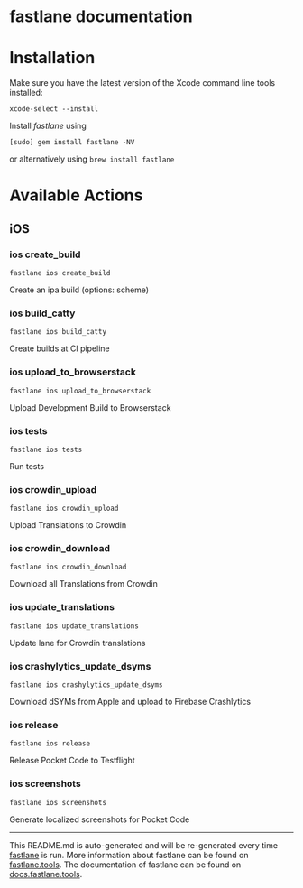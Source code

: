fastlane documentation
================
# Installation

Make sure you have the latest version of the Xcode command line tools installed:

```
xcode-select --install
```

Install _fastlane_ using
```
[sudo] gem install fastlane -NV
```
or alternatively using `brew install fastlane`

# Available Actions
## iOS
### ios create_build
```
fastlane ios create_build
```
Create an ipa build (options: scheme)
### ios build_catty
```
fastlane ios build_catty
```
Create builds at CI pipeline
### ios upload_to_browserstack
```
fastlane ios upload_to_browserstack
```
Upload Development Build to Browserstack
### ios tests
```
fastlane ios tests
```
Run tests
### ios crowdin_upload
```
fastlane ios crowdin_upload
```
Upload Translations to Crowdin
### ios crowdin_download
```
fastlane ios crowdin_download
```
Download all Translations from Crowdin
### ios update_translations
```
fastlane ios update_translations
```
Update lane for Crowdin translations
### ios crashylytics_update_dsyms
```
fastlane ios crashylytics_update_dsyms
```
Download dSYMs from Apple and upload to Firebase Crashlytics
### ios release
```
fastlane ios release
```
Release Pocket Code to Testflight
### ios screenshots
```
fastlane ios screenshots
```
Generate localized screenshots for Pocket Code

----

This README.md is auto-generated and will be re-generated every time [fastlane](https://fastlane.tools) is run.
More information about fastlane can be found on [fastlane.tools](https://fastlane.tools).
The documentation of fastlane can be found on [docs.fastlane.tools](https://docs.fastlane.tools).
